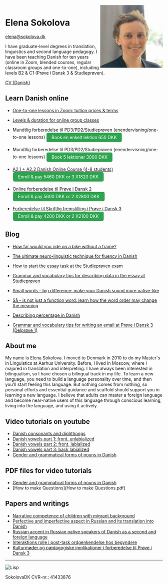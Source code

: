 <img src="elena-sokolova.jpg" alt="Elena Sokolova" style="float:right" width="200" height="200" />

# Elena Sokolova 
[elena@sokolova.dk](mailto:elena@sokolova.dk)<br/>

I have graduate-level degrees in translation, linguistics and second language pedagogy. 
I have been teaching Danish for ten years (online in Zoom, blended courses, regular classroom groups and one-to-one), including levels B2 & C1 (Prøve i Dansk 3 & Studieprøven). 

[CV (Danish)](cv.md) 

<style>
.btn {
  color: white;
  background-color: #2ea44f;
  border-color: rgba(27,31,35,.1);
  box-shadow: 0 0px 0 rgba(27,31,35,.1),inset 0 1px 0 hsla(0,0%,100%,.03);
  position: relative;
  display: inline-block;
  padding: 5px 16px;
  font-size: 14px
  font-weight: 500;
  line-height: 20px;
  white-space: nowrap;
  vertical-align: middle;
  cursor: pointer;
  border: 1px solid;
  border-radius: 6px;
  text-decoration: none;
}
</style>

## Learn Danish online 

* [One-to-one lessons in Zoom: tuition prices & terms](private-danish-language-lessons-online-in-zoom)

* [Levels & duration for online group classes](online-group-classes-levels-and-schedule)

* Mundtlig forberedelse til PD3/PD2/Studieprøven (enendervisning/one-to-one lessons)
<a class="btn" href="https://elenasokolova.podia.com/mundtlig-forberedelse-til-pd3-pd3-studieproven_enkelt-lektion/buy"> Book en enkelt lektion 650 DKK </a>

* Mundtlig forberedelse til PD3/PD2/Studieprøven (enendervisning/one-to-one lessons)
<a class="btn" href="https://elenasokolova.podia.com/mundtlig-forberedelse-til-pd3-pd2-studieproven-5-lektioner/buy"> Book 5 lektioner 3000 DKK</a>

* [A2.1 + A2.2 Danish Online Course (4-8 students)](a2-danish-online) <a class="btn" href="https://elenasokolova.podia.com/a2-1-a2-2-crash-course/buy"> Enroll & pay 5460 DKK or 3 X1820 DKK </a>

* [Online forberedelse til Prøve i Dansk 2](forberedelse-proeve-i-dansk-2)<a class="btn" href="https://elenasokolova.podia.com/online-forberedelse-til-prove-i-dansk-2/buy"> Enroll & pay 5600 DKK or 2 X2800 DKK </a>

* [Forberedelse til Skriftlig fremstilling i Prøve i Dansk 3](online-forberedelse-til-proeve-i-dansk-3-skriftlig) <a class="btn" href="https://elenasokolova.podia.com/forberedelse-til-skriftlig-fremstilling-i-prove-i-dansk-3/buy"> Enroll & pay 4200 DKK or 2 X2100 DKK </a>

 

## Blog  

* [How far would you ride on a bike without a frame?](how-far-would-you-ride-on-a-bike-without-a-frame)

* [The ultimate neuro-linguistic technique for fluency in Danish](the-ultimate-neuro-linguistic-technique-for-fluency-in-Danish)

* [How to start the essay task at the Studieprøven exam](how-to-start-the-essay-task-at-the-studieproeven-exam)
 
* [Grammar and vocabulary tips for describing data in the essay at Studieprøven](grammar-and-vocabulary-tips-for-describing-data-in-the-essay-at-studieprøven)
 
* [Small words – big difference: make your Danish sound more native-like](small-words-big-difference-make-your-danish-sound-more-native-like)
 
* [Så - is not just a function word: learn how the word order may change the meaning](saa-is-not-just-a-function-word.md)
 
* [Describing percentage in Danish](describing-percentage-in-danish.md)
 
* [Grammar and vocabulary tips for writing an email at Prøve i Dansk 3 (Delprøve 1)](grammar-and-vocabulary-tips-for-writing-a-mail-proeve-i-dansk-3-delprøve-1.md)

## About me

My name is Elena Sokolova. I moved to Denmark in 2010 to do my Master's in Linguistics at Aarhus University. Before, I lived in Moscow, where I majored in translation and interpreting. I have always been interested in bilingualism, so I have chosen a bilingual track in my life. To learn a new language, you need to build a language personality over time, and then you'll start feeling this language. But nothing comes from nothing, so personal efforts and essential guidance and scaffold should support you in learning a new language. I believe that adults can master a foreign language and become near-native users of this language through conscious learning, living into the language, and using it actively. 


## Video tutorials on youtube

* [Danish consonants and diphthongs](https://youtu.be/eD3BYwY6jDE)
* [Danish vowels part 1: front, unlabialized](https://youtu.be/gs1maKrlBEw)
* [Danish vowels part 2: front, labialized](https://youtu.be/IG1LCKSYbxI)
* [Danish vowels part 3: back labialized](https://youtu.be/cQX8SRfQ9Z8)
* [Gender and grammatical forms of nouns in Danish](https://www.youtube.com/watch?v=94aFjF9Z6QY)

## PDF files for video tutorials

* [Gender and grammatical forms of nouns in Danish](grammar-nouns.pdf)
* [How to make Questions](How to make Questions.pdf)


## Papers and writings
* [Narrative competence of children with migrant background](./sokolova-2010-narration-in-migrant-children.pdf)
* [Perfective and imperfective aspect in Russian and its translation into Danish](./sokolova-2011-russian-verb-aspect-in-danish.pdf)
* [Russian accent in Russian native speakers of Danish as a second and foreign language](./sokolova-2012-ma-thesis.pdf)
* [Interaktions rolle i post-task ordgenkendelse hos begyndere](sokolova-2013-interaktion-og-tasks-ordtilegnelse.pdf)
* [Kulturmøder og pædagogiske implikationer i forberedelse til Prøve i Dansk 3](./sokolova-2014-dpu-diplomopgave.pdf)

* * * 

![Lisp](./lisp-bunny.png)


SokolovaDK CVR-nr.: 41433876


